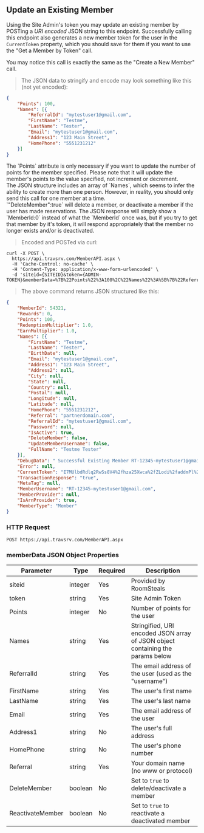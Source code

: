 ## Update an Existing Member

Using the Site Admin's token you may update an existing member by POSTing a *URI encoded* JSON string to this endpoint. Successfully calling this endpoint also generates a new member token for the user in the `CurrentToken` property, which you should save for them if you want to use the "Get a Member by Token" call.

You may notice this call is exactly the same as the "Create a New Member" call.

> The JSON data to stringify and encode may look something like this (not yet encoded):

```json
{
    "Points": 100,
    "Names": [{
        "ReferralId": "mytestuser1@gmail.com",
        "FirstName": "Testme",
        "LastName": "Tester",
        "Email": "mytestuser1@gmail.com",
        "Address1": "123 Main Street",
        "HomePhone": "5551231212"
    }]
}
```

<aside class="notice">
The `Points` attribute is only necessary if you want to update the number of points for the member specified. Please note that it will update the member's points to the value specified, not increment or decrement.
</aside>

<aside class="notice">
The JSON structure includes an array of `Names`, which seems to infer the ability to create more than one person. However, in reality, you should only send this call for one member at a time.
</aside>

<aside class="notice">
`"DeleteMember":true` will delete a member, or deactivate a member if the user has made reservations. The JSON response will simply show a `MemberId:0` instead of what the `MemberId` once was, but if you try to get that member by it's token, it will respond appropriately that the member no longer exists and/or is deactivated.
</aside>

> Encoded and POSTed via curl:

```shell
curl -X POST \
  https://api.travsrv.com/MemberAPI.aspx \
  -H 'Cache-Control: no-cache' \
  -H 'Content-Type: application/x-www-form-urlencoded' \
  -d 'siteid={SITEID}&token={ADMIN-TOKEN}&memberData=%7B%22Points%22%3A100%2C%22Names%22%3A%5B%7B%22ReferralId%22%3A%22mytestuser1%40gmail.com%22%2C%22FirstName%22%3A%22Testme%22%2C%22LastName%22%3A%22Tester%22%2C%22Email%22%3A%22mytestuser1%40gmail.com%22%2C%22Address1%22%3A%22123MainStreet%22%2C%22HomePhone%22%3A%225551231212%22%7D%5D%7D'
```

> The above command returns JSON structured like this:

```json
{
    "MemberId": 54321,
    "Rewards": 0,
    "Points": 100,
    "RedemptionMultiplier": 1.0,
    "EarnMultiplier": 1.0,
    "Names": [{
        "FirstName": "Testme",
        "LastName": "Tester",
        "BirthDate": null,
        "Email": "mytestuser1@gmail.com",
        "Address1": "123 Main Street",
        "Address2": null,
        "City": null,
        "State": null,
        "Country": null,
        "Postal": null,
        "Longitude": null,
        "Latitude": null,
        "HomePhone": "5551231212",
        "Referral": "partnerdomain.com",
        "ReferralId": "mytestuser1@gmail.com",
        "Password": null,
        "IsActive": true,
        "DeleteMember": false,
        "UpdateMemberUsername": false,
        "FullName": "Testme Tester"
    }],
    "DebugData": " Successful Existing Member RT-12345-mytestuser1@gmail.com",
    "Error": null,
    "CurrentToken": "E7MUlbdRdlq2RwSs8V4%2fhza25Xwca%2fZLodi%2faddmPl%2bJfpCU7VovYjoSKaMk34PvkSDpD1mqvezzQG0abXzuXP1%2baaiIKCLw7ehGaiI7BNI7Pb%2fYK%2fGJf4fCxKCz5EodA79iweA6gc2nCEOdWmkarTuy4Cd%2f5WtNkU043rF42sshCKGkg%2bIavKgJ6emdL7msPJRykM2hf%2fmHjdDOV%2b7jtuOHpk5bAVVIc5jhUqmqJMa5908EK0VoX1OUT60SkDcw2YLBeXEg6sYPubiUEmc223Z4JhWVqGuhetKPDE3ddzOLRPyjNgetWddHqoq8Tba%2bKWDcIADYnqgH5NVdVSKvyH5VWY3vMHyhlZQiW23z1a6lZReASYfMMycNfDUhDOEa0tvUYajpsRlnDIkNcLjxT4KPyrZhl5tVsHECCY0Sasy%2f6zh9ce%2b3HE%2bOEtux%2bEHKfBWrkzwt1vpwyn%2fnXzVd%2bQumpQLw5DOZ2DltHZs%2bfmQ96MoMrBgSx8jS%2bQkR3NQjGAysUOqXKn83CdkKJDjeGe0nSeMkLo5BRYEgiEJK%2bftnZqsEQbZC98E8Fyt2zMGiofGQrR1i5v3gRoOCfqjNYJQAft4ru6GCR5kpm0CsvVvOnKmnA%3d%3d",
    "TransactionResponse": "true",
    "MetaTag": null,
    "MemberUsername": "RT-12345-mytestuser1@gmail.com",
    "MemberProvider": null,
    "IsArnProvider": true,
    "MemberType": "Member"
}
```

### HTTP Request

`POST https://api.travsrv.com/MemberAPI.aspx`

### memberData JSON Object Properties

Parameter | Type | Required | Description
--------- | ------- | ------- | -----------
siteid | integer | Yes | Provided by RoomSteals
token | string | Yes | Site Admin Token
Points | integer | No | Number of points for the user
Names | string | Yes | Stringified, URI encoded JSON array of JSON object containing the params below
ReferralId | string | Yes | The email address of the user (used as the "username")
FirstName | string | Yes | The user's first name
LastName | string | Yes | The user's last name
Email | string | Yes | The email address of the user
Address1 | string | No | The user's full address
HomePhone | string | No | The user's phone number
Referral | string | Yes | Your domain name (no www or protocol)
DeleteMember | boolean | No | Set to `true` to delete/deactivate a member
ReactivateMember | boolean | No | Set to `true` to reactivate a deactivated member
